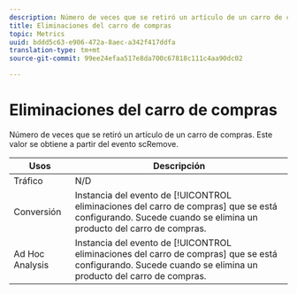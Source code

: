 ```yaml
---
description: Número de veces que se retiró un artículo de un carro de compras. Este valor se obtiene a partir del evento scRemove.
title: Eliminaciones del carro de compras
topic: Metrics
uuid: bddd5c63-e906-472a-8aec-a342f417ddfa
translation-type: tm+mt
source-git-commit: 99ee24efaa517e8da700c67818c111c4aa90dc02

---
```



# Eliminaciones del carro de compras

Número de veces que se retiró un artículo de un carro de compras. Este valor se obtiene a partir del evento scRemove.

| Usos | Descripción |
|---|---|
| Tráfico | N/D |
| Conversión | Instancia del evento de [!UICONTROL eliminaciones del carro de compras] que se está configurando. Sucede cuando se elimina un producto del carro de compras. |
| Ad Hoc Analysis  | Instancia del evento de [!UICONTROL eliminaciones del carro de compras] que se está configurando. Sucede cuando se elimina un producto del carro de compras. |

